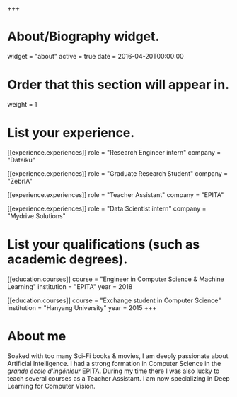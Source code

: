 +++
# About/Biography widget.
widget = "about"
active = true
date = 2016-04-20T00:00:00

# Order that this section will appear in.
weight = 1

# List your experience.
[[experience.experiences]]
  role = "Research Engineer intern"
  company = "Dataiku"

[[experience.experiences]]
  role = "Graduate Research Student"
  company = "ZebrIA"

[[experience.experiences]]
  role = "Teacher Assistant"
  company = "EPITA"

[[experience.experiences]]
  role = "Data Scientist intern"
  company = "Mydrive Solutions"

# List your qualifications (such as academic degrees).
[[education.courses]]
  course = "Engineer in Computer Science & Machine Learning"
  institution = "EPITA"
  year = 2018

[[education.courses]]
  course = "Exchange student in Computer Science"
  institution = "Hanyang University"
  year = 2015
+++

# About me

Soaked with too many Sci-Fi books & movies, I am deeply passionate about
Artificial Intelligence. I had a strong formation in Computer Science in the
*grande école d'ingénieur* EPITA. During my time there I was also lucky to teach
several courses as a Teacher Assistant. I am now specializing in Deep Learning
for Computer Vision.